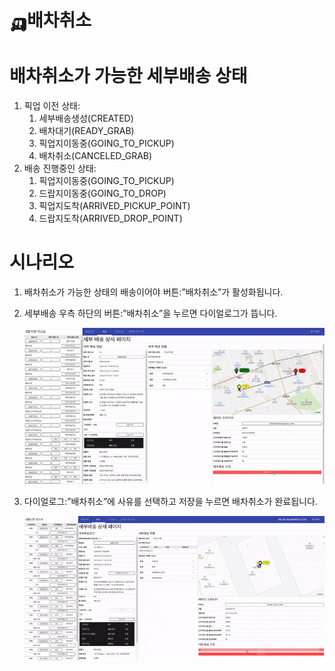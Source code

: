 # 🛺배차취소

# 배차취소가 가능한 세부배송 상태

1. 픽업 이전 상태: 
    1. 세부배송생성(CREATED)
    2. 배차대기(READY_GRAB)
    3. 픽업지이동중(GOING_TO_PICKUP)
    4. 배차취소(CANCELED_GRAB)
2. 배송 진행중인 상태:
    1. 픽업지이동중(GOING_TO_PICKUP)
    2. 드랍지이동중(GOING_TO_DROP)
    3. 픽업지도착(ARRIVED_PICKUP_POINT)
    4. 드랍지도착(ARRIVED_DROP_POINT)

# 시나리오

1. 배차취소가 가능한 상태의 배송이어야 버튼:”배차취소”가 활성화됩니다.
2. 세부배송 우측 하단의 버튼:”배차취소”을 누르면 다이얼로그가 뜹니다.
    
    ![배차취소 다이얼로그 열기](../assets/barogo__cancel_delivery_001_open_dialog.gif)
    
3. 다이얼로그:”배차취소”에 사유를 선택하고 저장을 누르면 배차취소가 완료됩니다.
    
    ![배차취소 다이얼로그 제출](../assets/barogo__cancel_delivery_002_submit.gif)
